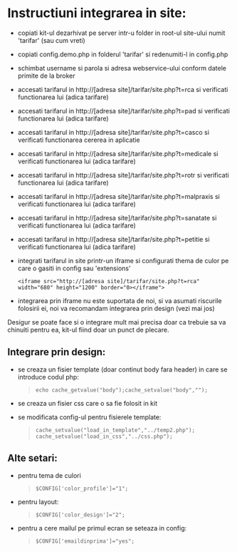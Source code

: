 # Instructiuni integrarea in site:

- copiati kit-ul dezarhivat pe server intr-u folder in root-ul site-ului numit 'tarifar' (sau cum vreti)

- copiati config.demo.php in folderul 'tarifar' si redenumiti-l in config.php

- schimbat username si parola si adresa webservice-ului conform datele primite de la broker

- accesati tarifarul in http://[adresa site]/tarifar/site.php?t=rca si verificati functionarea lui (adica tarifare)

- accesati tarifarul in http://[adresa site]/tarifar/site.php?t=pad si verificati functionarea lui (adica tarifare)

- accesati tarifarul in http://[adresa site]/tarifar/site.php?t=casco si verificati functionarea cererea in aplicatie

- accesati tarifarul in http://[adresa site]/tarifar/site.php?t=medicale si verificati functionarea lui (adica tarifare)

- accesati tarifarul in http://[adresa site]/tarifar/site.php?t=rotr si verificati functionarea lui (adica tarifare)

- accesati tarifarul in http://[adresa site]/tarifar/site.php?t=malpraxis si verificati functionarea lui (adica tarifare)

- accesati tarifarul in http://[adresa site]/tarifar/site.php?t=sanatate si verificati functionarea lui (adica tarifare)

- accesati tarifarul in http://[adresa site]/tarifar/site.php?t=petitie si verificati functionarea lui (adica tarifare)

- integrati tarifarul in site printr-un iframe si configurati thema de culor pe care o gasiti in config sau 'extensions'

    `` <iframe src="http://[adresa site]/tarifar/site.php?t=rca" width="680" height="1200" border="0></iframe"> ``

- integrarea prin iframe nu este suportata de noi, si va asumati riscurile folosirii ei, noi va recomandam integrarea prin design (vezi mai jos)

Desigur se poate face si o integrare mult mai precisa doar ca trebuie sa va chinuiti pentru ea, kit-ul fiind doar un punct de plecare.

## Integrare prin design:

- se creaza un fisier template (doar continut body fara header) in care se introduce codul php:

    > `` echo cache_getvalue("body");cache_setvalue("body",""); ``

- se creaza un fisier css care o sa fie folosit in kit

- se modificata config-ul pentru fisierele template:

    > `` cache_setvalue("load_in_template","../temp2.php"); cache_setvalue("load_in_css","../css.php"); ``


## Alte setari:
- pentru tema de culori

    > `` $CONFIG['color_profile']="1"; ``

- pentru layout:

    > `` $CONFIG['color_design']="2"; ``

- pentru a cere mailul pe primul ecran se seteaza in config:

    > `` $CONFIG['emaildinprima']="yes"; ``

